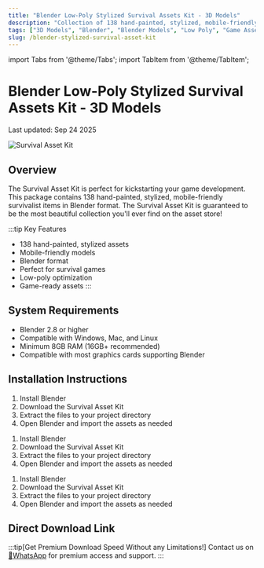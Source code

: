 ```yaml
---
title: "Blender Low-Poly Stylized Survival Assets Kit - 3D Models"
description: "Collection of 138 hand-painted, stylized, mobile-friendly survivalist items in Blender format for game development."
tags: ["3D Models", "Blender", "Blender Models", "Low Poly", "Game Assets", "Survival Assets"]
slug: /blender-stylized-survival-asset-kit
---
```


import Tabs from '@theme/Tabs';
import TabItem from '@theme/TabItem';

# Blender Low-Poly Stylized Survival Assets Kit - 3D Models

Last updated: Sep 24 2025

![Survival Asset Kit](https://www.gfxcamp.com/wp-content/uploads/2025/09/Survival-Asset-Kit.jpg)

## Overview

The Survival Asset Kit is perfect for kickstarting your game development. This package contains 138 hand-painted, stylized, mobile-friendly survivalist items in Blender format. The Survival Asset Kit is guaranteed to be the most beautiful collection you'll ever find on the asset store!

:::tip Key Features
- 138 hand-painted, stylized assets
- Mobile-friendly models
- Blender format
- Perfect for survival games
- Low-poly optimization
- Game-ready assets
:::

## System Requirements

- Blender 2.8 or higher
- Compatible with Windows, Mac, and Linux
- Minimum 8GB RAM (16GB+ recommended)
- Compatible with most graphics cards supporting Blender

## Installation Instructions

<Tabs>
<TabItem value="windows" label="Windows">

1. Install Blender
2. Download the Survival Asset Kit
3. Extract the files to your project directory
4. Open Blender and import the assets as needed

</TabItem>
<TabItem value="mac" label="Mac">

1. Install Blender
2. Download the Survival Asset Kit
3. Extract the files to your project directory
4. Open Blender and import the assets as needed

</TabItem>
<TabItem value="linux" label="Linux">

1. Install Blender
2. Download the Survival Asset Kit
3. Extract the files to your project directory
4. Open Blender and import the assets as needed

</TabItem>
</Tabs>

## Direct Download Link
:::tip[Get Premium Download Speed Without any Limitations!]
Contact us on [💬WhatsApp](https://wa.me/+8613237610083) for premium  access and support.
:::